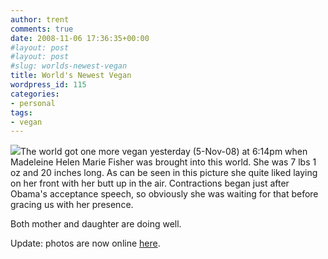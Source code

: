 ```yaml
---
author: trent
comments: true
date: 2008-11-06 17:36:35+00:00
#layout: post
#layout: post
#slug: worlds-newest-vegan
title: World's Newest Vegan
wordpress_id: 115
categories:
- personal
tags:
- vegan
---
```


[![](http://veganmilitia.org/b/wp-content/uploads/2008/11/dscn0996-300x224.jpg)](http://veganmilitia.org/b/wp-content/uploads/2008/11/dscn0996.jpg)The world got one more vegan yesterday (5-Nov-08) at 6:14pm when Madeleine Helen Marie Fisher was brought into this world. She was 7 lbs 1 oz and 20 inches long.  As can be seen in this picture she quite liked laying on her front with her butt up in the air.  Contractions began just after Obama's acceptance speech, so obviously she was waiting for that before gracing us with her presence.




Both mother and daughter are doing well.




Update: photos are now online [here](http://picasaweb.google.com/trent.a.fisher/Baby).
